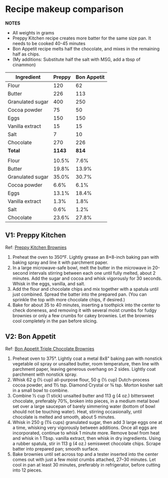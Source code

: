 
# Recipe makeup comparison
**NOTES** 
* All weights in grams
* Preppy Kitchen recipe creates more batter for the same size pan. It needs to be cooked 40-45 minutes
* Bon Appetit recipe melts half the chocolate, and mixes in the remaining half as chips.
* (My additions: Substitute half the salt with MSG, add a tbsp of cinammon)
  

| Ingredient | Preppy | Bon Appetit |
|------------|--------|-------------|
| Flour | 120 | 62 |
| Butter | 226 | 113 |
| Granulated sugar | 400 | 250 |
| Cocoa powder | 75 | 50 |
| Eggs | 150 | 150 |
| Vanilla extract | 15 | 15 |
| Salt | 7 | 10 |
| Chocolate | 270 | 226 |
| **Total** | **1143** | **814** |
| | | |
| Flour | 10.5% | 7.6% |
| Butter | 19.8% | 13.9% |
| Granulated sugar | 35.0% | 30.7% |
| Cocoa powder | 6.6% | 6.1% |
| Eggs | 13.1% | 18.4% |
| Vanilla extract | 1.3% | 1.8% |
| Salt | 0.6% | 1.2% |
| Chocolate | 23.6% | 27.8% |



## V1: Preppy Kitchen
Ref: [Preppy Kitchen Brownies](https://preppykitchen.com/brownie-recipe/#recipe)

1. Preheat the oven to 350°F. Lightly grease an 8×8-inch baking pan with baking spray and line it with parchment paper.
2. In a large microwave-safe bowl, melt the butter in the microwave in 20-second intervals stirring between each one until fully melted, about 2 minutes. Add the sugar and cocoa and whisk vigorously for 30 seconds. Whisk in the eggs, vanilla, and salt.
3. Add the flour and chocolate chips and mix together with a spatula until just combined. Spread the batter into the prepared pan. (You can sprinkle the top with more chocolate chips, if desired.)
4. Bake for about 35 to 40 minutes, inserting a toothpick into the center to check doneness, and removing it with several moist crumbs for fudgy brownies or only a few crumbs for cakey brownies. Let the brownies cool completely in the pan before slicing.

## V2: Bon Appetit
Ref: [Bon Appetit Triple Chocolate Brownies](https://www.bonappetit.com/recipe/triple-chocolate-brownies)

1. Preheat oven to 375°. Lightly coat a metal 8x8" baking pan with nonstick vegetable oil spray or unsalted butter, room temperature, then line with parchment paper, leaving generous overhang on 2 sides. Lightly coat parchment with nonstick spray.
2. Whisk 62 g (½ cup) all-purpose flour, 50 g (½ cup) Dutch-process cocoa powder, and 1½ tsp. Diamond Crystal or ¾ tsp. Morton kosher salt in a small bowl to combine.
3. Combine ½ cup (1 stick) unsalted butter and 113 g (4 oz.) bittersweet chocolate, preferably 70%, broken into pieces, in a medium metal bowl set over a large saucepan of barely simmering water (bottom of bowl should not be touching water). Heat, stirring occasionally, until chocolate is melted and smooth, about 5 minutes.
4. Whisk in 250 g (1¼ cups) granulated sugar, then add 3 large eggs one at a time, whisking very vigorously between additions. Once all eggs are incorporated, continue to whisk 1 minute more. Remove bowl from heat and whisk in 1 Tbsp. vanilla extract, then whisk in dry ingredients. Using a rubber spatula, stir in 113 g (4 oz.) semisweet chocolate chips. Scrape batter into prepared pan; smooth surface.
5. Bake brownies until set across top and a tester inserted into the center comes out with just a few moist crumbs attached, 27–30 minutes. Let cool in pan at least 30 minutes, preferably in refrigerator, before cutting into 12 pieces. 
